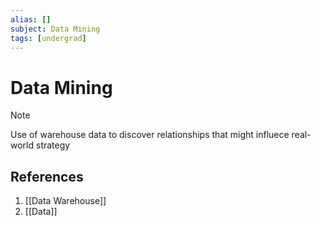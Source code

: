 ```yaml
---
alias: []
subject: Data Mining
tags: [undergrad]
---
```

# Data Mining

>[!note]
> Use of warehouse data to discover relationships that might influece real-world strategy

## References
1. [[Data Warehouse]]
2. [[Data]]